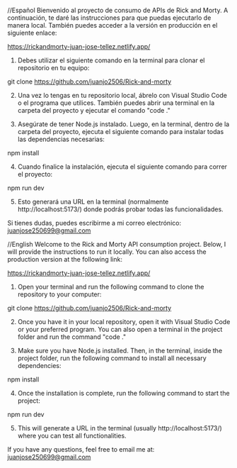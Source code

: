 //Español
Bienvenido al proyecto de consumo de APIs de Rick and Morty. A continuación, te daré las instrucciones para que puedas ejecutarlo de manera local. También puedes acceder a la versión en producción en el siguiente enlace:

https://rickandmorty-juan-jose-tellez.netlify.app/

1. Debes utilizar el siguiente comando en la terminal para clonar el repositorio en tu equipo:

git clone https://github.com/juanjo2506/Rick-and-morty

2. Una vez lo tengas en tu repositorio local, ábrelo con Visual Studio Code o el programa que utilices. También puedes abrir una terminal en la carpeta del proyecto y ejecutar el comando "code ."

3. Asegúrate de tener Node.js instalado. Luego, en la terminal, dentro de la carpeta del proyecto, ejecuta el siguiente comando para instalar todas las dependencias necesarias:

npm install

4. Cuando finalice la instalación, ejecuta el siguiente comando para correr el proyecto:

npm run dev

5. Esto generará una URL en la terminal (normalmente http://localhost:5173/) donde podrás probar todas las funcionalidades.

Si tienes dudas, puedes escribirme a mi correo electrónico: juanjose250699@gmail.com

//English
Welcome to the Rick and Morty API consumption project. Below, I will provide the instructions to run it locally. You can also access the production version at the following link:

https://rickandmorty-juan-jose-tellez.netlify.app/

1. Open your terminal and run the following command to clone the repository to your computer:

git clone https://github.com/juanjo2506/Rick-and-morty

2. Once you have it in your local repository, open it with Visual Studio Code or your preferred program. You can also open a terminal in the project folder and run the command "code ."

3. Make sure you have Node.js installed. Then, in the terminal, inside the project folder, run the following command to install all necessary dependencies:

npm install

4. Once the installation is complete, run the following command to start the project:

npm run dev

5. This will generate a URL in the terminal (usually http://localhost:5173/) where you can test all functionalities.

If you have any questions, feel free to email me at: juanjose250699@gmail.com